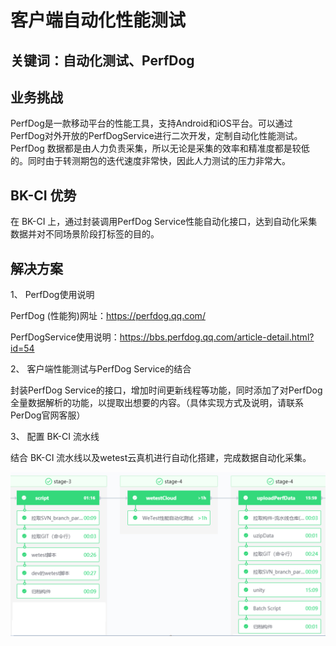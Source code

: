 # 客户端自动化性能测试


## 关键词：自动化测试、PerfDog

## 业务挑战

 PerfDog是一款移动平台的性能工具，支持Android和iOS平台。可以通过PerfDog对外开放的PerfDogService进行二次开发，定制自动化性能测试。PerfDog 数据都是由人力负责采集，所以无论是采集的效率和精准度都是较低的。同时由于转测期包的迭代速度非常快，因此人力测试的压力非常大。
 
 ## BK-CI 优势

 在 BK-CI 上，通过封装调用PerfDog Service性能自动化接口，达到自动化采集数据并对不同场景阶段打标签的目的。


## 解决方案

1、 PerfDog使用说明

PerfDog (性能狗)网址：https://perfdog.qq.com/

PerfDogService使用说明：https://bbs.perfdog.qq.com/article-detail.html?id=54

2、 客户端性能测试与PerfDog Service的结合

封装PerfDog Service的接口，增加时间更新线程等功能，同时添加了对PerfDog 全量数据解析的功能，以提取出想要的内容。（具体实现方式及说明，请联系PerDog官网客服）

3、 配置 BK-CI 流水线

结合 BK-CI 流水线以及wetest云真机进行自动化搭建，完成数据自动化采集。


![&#x56FE;1](../../../assets/scene-Client-performance-testing-a.png)